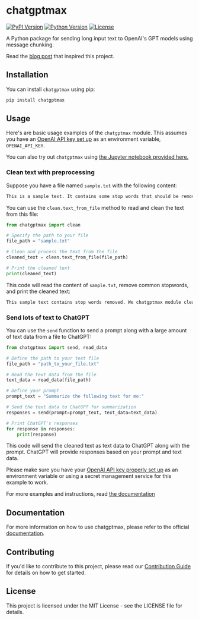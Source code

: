 # chatgptmax

[![PyPI Version](https://img.shields.io/pypi/v/chatgptmax)](https://pypi.org/project/chatgptmax/)
[![Python Version](https://img.shields.io/pypi/pyversions/chatgptmax)](https://pypi.org/project/chatgptmax/)
[![License](https://img.shields.io/pypi/l/chatgptmax)](https://github.com/victoriadrake/chatgptmax/blob/main/LICENSE)

A Python package for sending long input text to OpenAI's GPT models using message chunking.

Read the [blog post](https://victoria.dev/blog/how-to-send-long-text-input-to-chatgpt-using-the-openai-api/) that inspired this project.

## Installation

You can install `chatgptmax` using pip:

```bash
pip install chatgptmax
```

## Usage

Here's are basic usage examples of the `chatgptmax` module. This assumes you have an [OpenAI API key set up](/docs/set_up_openai_api_key.md) as an environment variable, `OPENAI_API_KEY`.

You can also try out `chatgptmax` using [the Jupyter notebook provided here.](https://github.com/victoriadrake/chatgptmax-jupyter)

### Clean text with preprocessing

Suppose you have a file named `sample.txt` with the following content:

```txt
This is a sample text. It contains some stop words that should be removed. We will use the chatgptmax module to clean and process this text.
```

You can use the `clean.text_from_file` method to read and clean the text from this file:

```python
from chatgptmax import clean

# Specify the path to your file
file_path = "sample.txt"

# Clean and process the text from the file
cleaned_text = clean.text_from_file(file_path)

# Print the cleaned text
print(cleaned_text)
```

This code will read the content of `sample.txt`, remove common stopwords, and print the cleaned text:

```txt
This sample text contains stop words removed. We chatgptmax module clean process text.
```

### Send lots of text to ChatGPT

You can use the `send` function to send a prompt along with a large amount of text data from a file to ChatGPT:

```python
from chatgptmax import send, read_data

# Define the path to your text file
file_path = "path_to_your_file.txt"

# Read the text data from the file
text_data = read_data(file_path)

# Define your prompt
prompt_text = "Summarize the following text for me:"

# Send the text data to ChatGPT for summarization
responses = send(prompt=prompt_text, text_data=text_data)

# Print ChatGPT's responses
for response in responses:
    print(response)

```

This code will send the cleaned text as text data to ChatGPT along with the prompt. ChatGPT will provide responses based on your prompt and text data.

Please make sure you have your [OpenAI API key properly set up](/docs/set_up_openai_api_key.md) as an environment variable or using a secret management service for this example to work.

For more examples and instructions, read [the documentation](./docs/README.md)

## Documentation

For more information on how to use chatgptmax, please refer to the official [documentation](/docs/).

## Contributing

If you'd like to contribute to this project, please read our [Contribution Guide](CONTRIBUTING.md) for details on how to get started.

## License

This project is licensed under the MIT License - see the LICENSE file for details.
